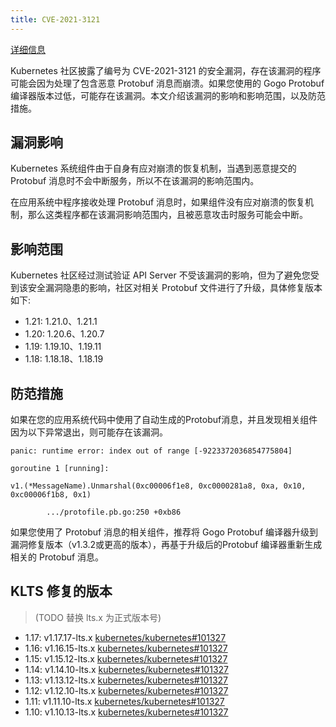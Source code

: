 ```yaml
---
title: CVE-2021-3121
---
```


[详细信息](https://www.cvedetails.com/cve-details.php?cve_id=CVE-2021-3121)

Kubernetes 社区披露了编号为 CVE-2021-3121 的安全漏洞，存在该漏洞的程序可能会因为处理了包含恶意 Protobuf 消息而崩溃。如果您使用的 Gogo Protobuf 编译器版本过低，可能存在该漏洞。本文介绍该漏洞的影响和影响范围，以及防范措施。

## 漏洞影响

Kubernetes 系统组件由于自身有应对崩溃的恢复机制，当遇到恶意提交的 Protobuf 消息时不会中断服务，所以不在该漏洞的影响范围内。

在应用系统中程序接收处理 Protobuf 消息时，如果组件没有应对崩溃的恢复机制，那么这类程序都在该漏洞影响范围内，且被恶意攻击时服务可能会中断。

## 影响范围

Kubernetes 社区经过测试验证 API Server 不受该漏洞的影响，但为了避免您受到该安全漏洞隐患的影响，社区对相关 Protobuf 文件进行了升级，具体修复版本如下: 

- 1.21: 1.21.0、1.21.1
- 1.20: 1.20.6、1.20.7
- 1.19: 1.19.10、1.19.11
- 1.18: 1.18.18、1.18.19

## 防范措施

如果在您的应用系统代码中使用了自动生成的Protobuf消息，并且发现相关组件因为以下异常退出，则可能存在该漏洞。

```
panic: runtime error: index out of range [-9223372036854775804]

goroutine 1 [running]:

v1.(*MessageName).Unmarshal(0xc00006f1e8, 0xc0000281a8, 0xa, 0x10, 0xc00006f1b8, 0x1)

        .../protofile.pb.go:250 +0xb86
```

如果您使用了 Protobuf 消息的相关组件，推荐将 Gogo Protobuf 编译器升级到漏洞修复版本（v1.3.2或更高的版本），再基于升级后的Protobuf 编译器重新生成相关的 Protobuf 消息。

## KLTS 修复的版本

> (TODO 替换 lts.x 为正式版本号)

- 1.17: v1.17.17-lts.x [kubernetes/kubernetes#101327](https://github.com/kubernetes/kubernetes/pull/101327.patch)
- 1.16: v1.16.15-lts.x [kubernetes/kubernetes#101327](https://github.com/kubernetes/kubernetes/pull/101327.patch)
- 1.15: v1.15.12-lts.x [kubernetes/kubernetes#101327](https://github.com/kubernetes/kubernetes/pull/101327.patch)
- 1.14: v1.14.10-lts.x [kubernetes/kubernetes#101327](https://github.com/kubernetes/kubernetes/pull/101327.patch)
- 1.13: v1.13.12-lts.x [kubernetes/kubernetes#101327](https://github.com/kubernetes/kubernetes/pull/101327.patch)
- 1.12: v1.12.10-lts.x [kubernetes/kubernetes#101327](https://github.com/kubernetes/kubernetes/pull/101327.patch)
- 1.11: v1.11.10-lts.x [kubernetes/kubernetes#101327](https://github.com/kubernetes/kubernetes/pull/101327.patch)
- 1.10: v1.10.13-lts.x [kubernetes/kubernetes#101327](https://github.com/kubernetes/kubernetes/pull/101327.patch)